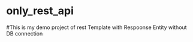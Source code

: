 # only_rest_api
#This is my demo project of rest Template with Respoonse Entity without DB connection
